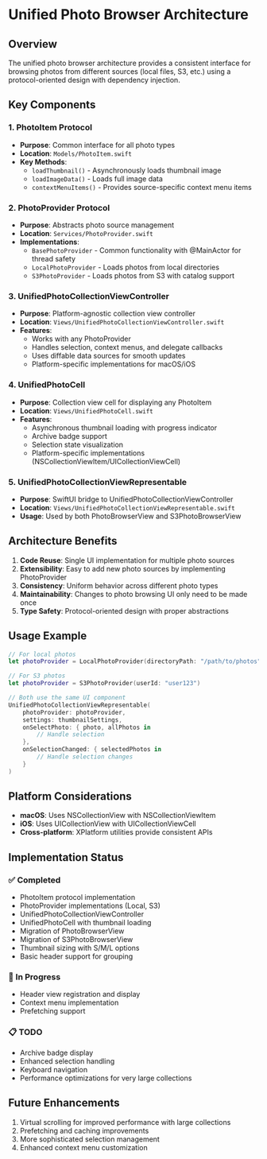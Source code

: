 # Unified Photo Browser Architecture

## Overview

The unified photo browser architecture provides a consistent interface for browsing photos from different sources (local files, S3, etc.) using a protocol-oriented design with dependency injection.

## Key Components

### 1. PhotoItem Protocol
- **Purpose**: Common interface for all photo types
- **Location**: `Models/PhotoItem.swift`
- **Key Methods**:
  - `loadThumbnail()` - Asynchronously loads thumbnail image
  - `loadImageData()` - Loads full image data
  - `contextMenuItems()` - Provides source-specific context menu items

### 2. PhotoProvider Protocol
- **Purpose**: Abstracts photo source management
- **Location**: `Services/PhotoProvider.swift`
- **Implementations**:
  - `BasePhotoProvider` - Common functionality with @MainActor for thread safety
  - `LocalPhotoProvider` - Loads photos from local directories
  - `S3PhotoProvider` - Loads photos from S3 with catalog support

### 3. UnifiedPhotoCollectionViewController
- **Purpose**: Platform-agnostic collection view controller
- **Location**: `Views/UnifiedPhotoCollectionViewController.swift`
- **Features**:
  - Works with any PhotoProvider
  - Handles selection, context menus, and delegate callbacks
  - Uses diffable data sources for smooth updates
  - Platform-specific implementations for macOS/iOS

### 4. UnifiedPhotoCell
- **Purpose**: Collection view cell for displaying any PhotoItem
- **Location**: `Views/UnifiedPhotoCell.swift`
- **Features**:
  - Asynchronous thumbnail loading with progress indicator
  - Archive badge support
  - Selection state visualization
  - Platform-specific implementations (NSCollectionViewItem/UICollectionViewCell)

### 5. UnifiedPhotoCollectionViewRepresentable
- **Purpose**: SwiftUI bridge to UnifiedPhotoCollectionViewController
- **Location**: `Views/UnifiedPhotoCollectionViewRepresentable.swift`
- **Usage**: Used by both PhotoBrowserView and S3PhotoBrowserView

## Architecture Benefits

1. **Code Reuse**: Single UI implementation for multiple photo sources
2. **Extensibility**: Easy to add new photo sources by implementing PhotoProvider
3. **Consistency**: Uniform behavior across different photo types
4. **Maintainability**: Changes to photo browsing UI only need to be made once
5. **Type Safety**: Protocol-oriented design with proper abstractions

## Usage Example

```swift
// For local photos
let photoProvider = LocalPhotoProvider(directoryPath: "/path/to/photos")

// For S3 photos
let photoProvider = S3PhotoProvider(userId: "user123")

// Both use the same UI component
UnifiedPhotoCollectionViewRepresentable(
    photoProvider: photoProvider,
    settings: thumbnailSettings,
    onSelectPhoto: { photo, allPhotos in
        // Handle selection
    },
    onSelectionChanged: { selectedPhotos in
        // Handle selection changes
    }
)
```

## Platform Considerations

- **macOS**: Uses NSCollectionView with NSCollectionViewItem
- **iOS**: Uses UICollectionView with UICollectionViewCell
- **Cross-platform**: XPlatform utilities provide consistent APIs

## Implementation Status

### ✅ Completed
- PhotoItem protocol implementation
- PhotoProvider implementations (Local, S3)
- UnifiedPhotoCollectionViewController
- UnifiedPhotoCell with thumbnail loading
- Migration of PhotoBrowserView
- Migration of S3PhotoBrowserView
- Thumbnail sizing with S/M/L options
- Basic header support for grouping

### 🚧 In Progress
- Header view registration and display
- Context menu implementation
- Prefetching support

### 📋 TODO
- Archive badge display
- Enhanced selection handling
- Keyboard navigation
- Performance optimizations for very large collections

## Future Enhancements

1. Virtual scrolling for improved performance with large collections
2. Prefetching and caching improvements
3. More sophisticated selection management
4. Enhanced context menu customization